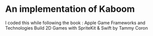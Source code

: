 #  An implementation of Kaboom

I coded this while following the book :
Apple Game Frameworks and Technologies Build 2D Games with SpriteKit & Swift
by Tammy Coron
